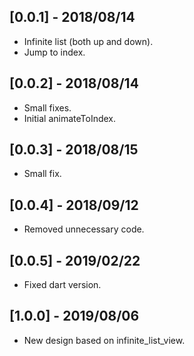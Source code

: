 ## [0.0.1] - 2018/08/14

* Infinite list (both up and down).
* Jump to index.

## [0.0.2] - 2018/08/14

* Small fixes.
* Initial animateToIndex.

## [0.0.3] - 2018/08/15

* Small fix.

## [0.0.4] - 2018/09/12

* Removed unnecessary code.

## [0.0.5] - 2019/02/22

* Fixed dart version.

## [1.0.0] - 2019/08/06

* New design based on infinite_list_view.
